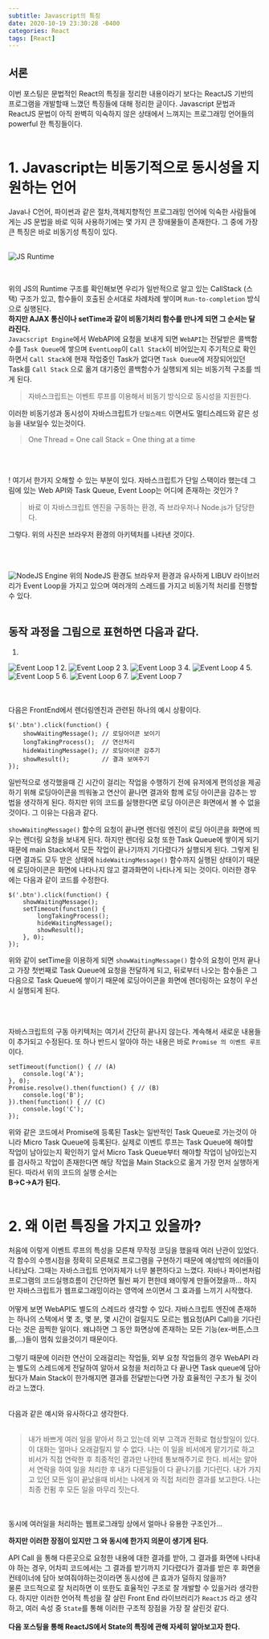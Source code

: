 ```yaml
---
subtitle: Javascript의 특징
date: 2020-10-19 23:30:28 -0400
categories: React 
tags: [React]
---
```


## 서론
이번 포스팅은 문법적인 React의 특징을 정리한 내용이라기 보다는 ReactJS 기반의 프로그램을 개발할때 느꼈던 특징들에 대해 정리한 글이다. Javascript 문법과 ReactJS 문법이 아직 완벽히 익숙하지 않은 상태에서 느껴지는 프로그래밍 언어들의 powerful 한 특징들이다.
<br><br>

# 1. Javascript는 비동기적으로 동시성을 지원하는 언어

Java나 C언어, 파이썬과 같은 절차,객체지향적인 프로그래밍 언어에 익숙한 사람들에게는 JS 문법을 바로 익혀 사용하기에는 몇 가지 큰 장애물들이 존재한다. 그 중에 가장 큰 특징은 바로 비동기성 특징이 있다.
<br><br>

![JS Runtime](https://junstar17.github.io/img/js_runtime.png)

<br>

위의 JS의 Runtime 구조를 확인해보면 우리가 일반적으로 알고 있는 CallStack (스택) 구조가 있고, 함수들이 호출된 순서대로 차례차례 쌓이며  `Run-to-completion` 방식으로 실행된다.<br>
**하지만 AJAX 통신이나 setTime과 같이 비동기처리 함수를 만나게 되면 그 순서는 달라진다.** <br>
`Javacscript Engine`에서 WebAPI에 요청을 보내게 되면 `WebAPI`는 전달받은 콜백함수를 `Task Queue`에 쌓으며 `EventLoop`이 `Call Stack`이 비어있는지 주기적으로 확인하면서 `Call Stack`에 현재 작업중인 Task가 없다면 `Task Queue`에 저장되어있던 Task를 `Call Stack` 으로 옮겨 대기중인 콜백함수가 실행되게 되는 비동기적 구조를 띄게 된다.
> 자바스크립트는 이벤트 루프를 이용해서 비동기 방식으로 동시성을 지원한다. 

이러한 비동기성과 동시성이 자바스크립트가 `단일스레드` 이면서도 멀티스레드와 같은 성능을 내보일수 있는것이다.

> One Thread = One call Stack = One thing at a time

<Br><Br>

! 여기서 한가지 오해할 수 있는 부분이 있다. 자바스크립트가 단일 스택이라 했는데 그림에 있는 Web API와 Task Queue, Event Loop는 어디에 존재하는 것인가 ?

> 바로 이 자바스크립트 엔진을 구동하는 환경, 즉 브라우저나 Node.js가 담당한다. 

그렇다. 위의 사진은 브라우저 환경의 아키텍처를 나타낸 것이다.

<br><br>

![NodeJS Engine](https://junstar17.github.io/img/nodeJS.png)
위의 NodeJS 환경도 브라우저 환경과 유사하게 LIBUV 라이브러리가 Event Loop을 가지고 있으며 여러개의 스레드를 가지고 비동기적 처리를 진행할 수 있다.
<br><br>


## 동작 과정을 그림으로 표현하면 다음과 같다. <br>

1.
![Event Loop 1](https://junstar17.github.io/img/eventLoop1.png)
2.
![Event Loop 2](https://junstar17.github.io/img/eventLoop2.png)
3.
![Event Loop 3](https://junstar17.github.io/img/eventLoop3.png)
4.
![Event Loop 4](https://junstar17.github.io/img/eventLoop4.png)
5.
![Event Loop 5](https://junstar17.github.io/img/eventLoop5.png)
6.
![Event Loop 6](https://junstar17.github.io/img/eventLoop6.png)
7.
![Event Loop 7](https://junstar17.github.io/img/eventLoop7.png)


<br><br>
다음은 FrontEnd에서 렌더링엔진과 관련된 하나의 예시 상황이다.

```
$('.btn').click(function() {
    showWaitingMessage(); // 로딩아이콘 보이기
    longTakingProcess();  // 연산처리 
    hideWaitingMessage(); // 로딩아이콘 감추기
    showResult();         // 결과 보여주기
});
```

일반적으로 생각했을때 긴 시간이 걸리는 작업을 수행하기 전에 유저에게 편의성을 제공하기 위해 로딩아이콘을 띄워놓고 연산이 끝나면 결과와 함께 로딩 아이콘을 감추는 방법을 생각하게 된다.
하지만 위의 코드를 실행한다면 로딩 아이콘은 화면에서 볼 수 없을 것이다. 그 이유는 다음과 같다. <Br>

`showWaitingMessage()` 함수의 요청이 끝나면 렌더링 엔진이 로딩 아이콘을 화면에 띄우는 렌더링 요청을 보내게 된다. 하지만 렌더링 요청 또한 Task Queue에 쌓이게 되기 때문에 main Stack에서 모든 작업이 끝나기까지 기다렸다가 실행되게 된다. 그렇게 된다면 결과도 모두 받은 상태에 `hideWaitingMessage()` 함수까지 실행된 상태이기 때문에 로딩아이콘은 화면에 나타나지 않고 결과화면이 나타나게 되는 것이다. 이러한 경우에는 다음과 같이 코드를 수정한다.

```
$('.btn').click(function() {
    showWaitingMessage();
    setTimeout(function() {
        longTakingProcess();
        hideWaitingMessage();
        showResult();
    }, 0);
});
```
위와 같이 setTime을 이용하게 되면 `showWaitingMessage()` 함수의 요청이 먼저 끝나고 가장 첫번째로 Task Queue에 요청을 전달하게 되고, 뒤로부터 나오는 함수들은 그 다음으로 Task Queue에 쌓이기 때문에 로딩아이콘을 화면에 렌더링하는 요청이 우선시 실행되게 된다.

<br><br>

자바스크립트의 구동 아키텍처는 여기서 간단히 끝나지 않는다. 계속해서 새로운 내용들이 추가되고 수정된다. 또 하나 반드시 알아야 하는 내용은 바로 `Promise 의 이벤트 루프`이다.

```
setTimeout(function() { // (A)
    console.log('A');
}, 0);
Promise.resolve().then(function() { // (B)
    console.log('B');
}).then(function() { // (C)
    console.log('C');
});
```
위와 같은 코드에서 Promise에 등록된 Task는 일반적인 Task Queue로 가는것이 아니라 Micro Task Queue에 등록된다.
실제로 이벤트 루프는 Task Queue에 해야할 작업이 남아있는지 확인하기 앞서 Micro Task Queue부터 해야할 작업이 남아있는지를 검사하고 작업이 존재한다면 해당 작업을 Main Stack으로 옮겨 가장 먼저 실행하게 된다. 따라서 위의 코드의 실행 순서는<br>
**B->C->A가 된다.**
<br><br>


# 2. 왜 이런 특징을 가지고 있을까? <br>
처음에 이렇게 이벤트 루프의 특성을 모른채 무작정 코딩을 했을때 여러 난관이 있었다. 각 함수의 수행시점을 정확히 모른채로 프로그램을 구현하기 때문에 예상밖의 에러들이 나타났다. 그때는 자바스크립트 언어자체가 너무 불편하다고 느꼈다. 자바나 파이썬처럼 프로그램의 코드실행흐름이 간단하면 훨씬 짜기 편한데 왜이렇게 만들어졌을까...
하지만 자바스크립트가 웹프로그래밍이라는 영역에 쓰이면서 그 효과를 느끼기 시작했다. <br><br>
어떻게 보면  WebAPI도 별도의 스레드라 생각할 수 있다. 자바스크립트 엔진에 존재하는 하나의 스택에서 몇 초, 몇 분, 몇 시간이 걸릴지도 모르는 웹요청(API Call)을 기다린다는 것은 끔찍한 일이다. 왜냐하면 그 동안 화면상에 존재하는 모든 기능(ex-버튼,스크롤,...)들이 멈춰 있을것이기 때문이다. <br><br>
 그렇기 때문에 이러한 연산이 오래걸리는 작업들, 외부 요청 작업들의 경우 WebAPI 라는 별도의 스레드에게 전달하여 알아서 요청을 처리하고 다 끝나면 Task queue에 담아뒀다가 Main Stack이 한가해지면 결과를 전달받는다면 가장 효율적인 구조가 될 것이라고 느꼈다.
 
 <br>
다음과 같은 예시와 유사하다고 생각한다.<br>
<br>

> 내가 바쁘게 여러 일을 맡아서 하고 있는데 외부 고객과 전화로 협상할일이 있다. 이 대화는 얼마나 오래걸릴지 알 수 없다. 나는 이 일을 비서에게 맡기기로 하고 비서가 직접 연락한 후 최종적인 결과만 나한테 통보해주기로 한다. 비서는 알아서 연락을 하여 일을 처리한 후 내가 다른일들이 다 끝나기를 기다린다. 내가 가지고 있던 모든 일이 끝났을때 비서는 나에게 와 직접 처리한 결과를 보고한다. 나는 최종 컨펌 후 모든 일을 마무리 짓는다.

<br><br>
동시에 여러일을 처리하는 웹프로그래밍 상에서 얼마나 유용한 구조인가...

**하지만 이러한 장점이 있지만 그 와 동시에 한가지 의문이 생기게 된다.**
<br>

API Call 을 통해 다른곳으로 요청한 내용에 대한 결과를 받아, 그 결과를 화면에 나타내야 하는 경우, 어차피 코드에서는 그 결과를 받기까지 기다렸다가 결과를 받은 후 화면을 컨테이너에 담아 보여줘야하는것이라면 동시성에 큰 효과가 덜하지 않을까?
<br>
물론 코드적으로 잘 처리하면 이 또한도 효율적인 구조로 잘 개발할 수 있을거라 생각한다. 하지만 이러한 언어적 특성을 잘 살린 Front End 라이브러리가 `ReactJS` 라고 생각하고, 여러 속성 중 `State`를 통해 이러한 구조적 장점을 가장 잘 살린것 같다.
<br>
<br>
**다음 포스팅을 통해 ReactJS에서 State의 특징에 관해 자세히 알아보고자 한다.**
